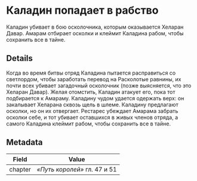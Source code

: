 # Каладин попадает в рабство
Каладин убивает в бою осколочника, которым оказывается Хеларан Давар. Амарам отбирает осколки и клеймит Каладина рабом, чтобы сохранить все в тайне.

## Details
Когда во время битвы отряд Каладина пытается расправиться со светлордом, чтобы заработать перевод на Расколотые равнины, их почти всех убивает загадочный осколочник (позже выясняется, что это Хеларан Давар). Желая отомстить, Каладин атакует его, пока тот подбирается к Амараму. Каладину чудом удается одержать верх: он закалывает Хеларана сквозь щель в шлеме. Каладину предлагают осколки, но он их отвергает. Рестарес убеждает Амарама забрать осколки себе, и тот убивает оставшихся в живых членов отряда, а самого Каладина клеймит рабом, чтобы сохранить все в тайне.

## Metadata
| Field | Value |
| ----- | ----- |
| chapter | *«Путь королей»* гл. 47 и 51 |
